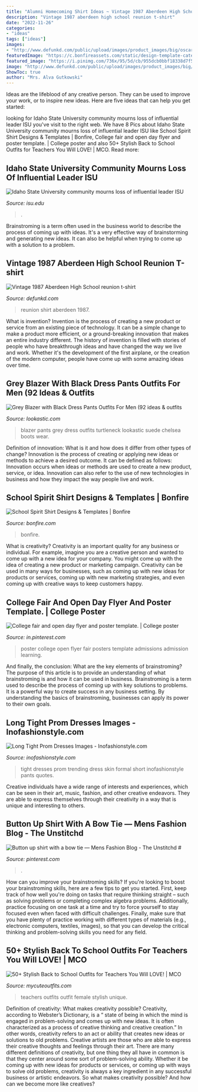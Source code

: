 ```yaml
---
title: "Alumni Homecoming Shirt Ideas ~ Vintage 1987 Aberdeen High School Reunion T-shirt"
description: "Vintage 1987 aberdeen high school reunion t-shirt"
date: "2022-11-26"
categories:
- "ideas"
tags: ["ideas"]
images:
- "http://www.defunkd.com/public/upload/images/product_images/big/oscar_13031334675086.JPG"
featuredImage: "https://c.bonfireassets.com/static/design-template-category/b7505a2e-a8ea-4707-9bf7-b9ee6087e71e/design-template/dce0daed-b164-4a2d-8191-8c9501a1576d/9cdf02fb9ac04c7db1f0125aa73a44f5/senior-pride-school-spirit.jpeg"
featured_image: "https://i.pinimg.com/736x/95/5d/cb/955dcb0bbf18338d7f546d71c22e959b.jpg"
image: "http://www.defunkd.com/public/upload/images/product_images/big/oscar_13031334675086.JPG"
ShowToc: true
author: "Mrs. Alva Gutkowski"
---
```



Ideas are the lifeblood of any creative person. They can be used to improve your work, or to inspire new ideas. Here are five ideas that can help you get started: 

	

		
looking for Idaho State University community mourns loss of influential leader ISU you've visit to the right web. We have 8 Pics about Idaho State University community mourns loss of influential leader ISU like School Spirit Shirt Designs &amp; Templates | Bonfire, College fair and open day flyer and poster template. | College poster and also 50+ Stylish Back to School Outfits for Teachers You Will LOVE! | MCO. Read more:
		
    
## Idaho State University Community Mourns Loss Of Influential Leader ISU

<img loading=lazy src="https://isu.edu/media/publications/headlines/october-2019/190927-red-hill-I-placement-21.jpg" onerror="this.onerror=null;this.src='https://tse4.mm.bing.net/th?id=OIP.8i9dS8aBRkgcSClrYZu5mwAAAA&amp;pid=15.1';" alt="Idaho State University community mourns loss of influential leader ISU">

_Source: isu.edu_

>. 

	

Brainstroming is a term often used in the business world to describe the process of coming up with ideas. It's a very effective way of brainstorming and generating new ideas. It can also be helpful when trying to come up with a solution to a problem.

    
## Vintage 1987 Aberdeen High School Reunion T-shirt

<img loading=lazy src="http://www.defunkd.com/public/upload/images/product_images/big/oscar_13031334675086.JPG" onerror="this.onerror=null;this.src='https://tse1.mm.bing.net/th?id=OIP.3HubHBqw_dO5T9GZGEuILAHaFj&amp;pid=15.1';" alt="Vintage 1987 Aberdeen High School reunion t-shirt">

_Source: defunkd.com_

>reunion shirt aberdeen 1987. 

	

What is invention?
Invention is the process of creating a new product or service from an existing piece of technology. It can be a simple change to make a product more efficient, or a ground-breaking innovation that makes an entire industry different. 
The history of invention is filled with stories of people who have breakthrough ideas and have changed the way we live and work. Whether it's the development of the first airplane, or the creation of the modern computer, people have come up with some amazing ideas over time.

    
## Grey Blazer With Black Dress Pants Outfits For Men (92 Ideas &amp; Outfits

<img loading=lazy src="https://cdn.lookastic.com/looks/grey-blazer-black-turtleneck-black-dress-pants-large-58763.jpg" onerror="this.onerror=null;this.src='https://tse3.mm.bing.net/th?id=OIP.DNv4GK8UmOuwoO2aX8i47gAAAA&amp;pid=15.1';" alt="Grey Blazer with Black Dress Pants Outfits For Men (92 ideas &amp; outfits">

_Source: lookastic.com_

>blazer pants grey dress outfits turtleneck lookastic suede chelsea boots wear. 

	

Definition of innovation: What is it and how does it differ from other types of change?
Innovation is the process of creating or applying new ideas or methods to achieve a desired outcome. It can be defined as follows: 
Innovation occurs when ideas or methods are used to create a new product, service, or idea. Innovation can also refer to the use of new technologies in business and how they impact the way people live and work.

    
## School Spirit Shirt Designs &amp; Templates | Bonfire

<img loading=lazy src="https://c.bonfireassets.com/static/design-template-category/b7505a2e-a8ea-4707-9bf7-b9ee6087e71e/design-template/dce0daed-b164-4a2d-8191-8c9501a1576d/9cdf02fb9ac04c7db1f0125aa73a44f5/senior-pride-school-spirit.jpeg" onerror="this.onerror=null;this.src='https://tse4.mm.bing.net/th?id=OIP.ILSDdJ3KFWKdxLIszHIRJwHaHa&amp;pid=15.1';" alt="School Spirit Shirt Designs &amp; Templates | Bonfire">

_Source: bonfire.com_

>bonfire. 

	

What is creativity?
Creativity is an important quality for any business or individual. For example, imagine you are a creative person and wanted to come up with a new idea for your company. You might come up with the idea of creating a new product or marketing campaign. Creativity can be used in many ways for businesses, such as coming up with new ideas for products or services, coming up with new marketing strategies, and even coming up with creative ways to keep customers happy.

    
## College Fair And Open Day Flyer And Poster Template. | College Poster

<img loading=lazy src="https://i.pinimg.com/736x/95/5d/cb/955dcb0bbf18338d7f546d71c22e959b.jpg" onerror="this.onerror=null;this.src='https://tse4.mm.bing.net/th?id=OIP.nasKXjlEJzxAoo5DvoJXFQHaJl&amp;pid=15.1';" alt="College fair and open day flyer and poster template. | College poster">

_Source: in.pinterest.com_

>poster college open flyer fair posters template admissions admission learning. 

	

And finally, the conclusion: What are the key elements of brainstroming?
The purpose of this article is to provide an understanding of what brainstroming is and how it can be used in business. Brainstroming is a term used to describe the process of coming up with key solutions to problems. It is a powerful way to create success in any business setting. By understanding the basics of brainstroming, businesses can apply its power to their own goals.

    
## Long Tight Prom Dresses Images - Inofashionstyle.com

<img loading=lazy src="https://www.inofashionstyle.com/wp-content/uploads/long-tight-prom-dresses-images.jpg" onerror="this.onerror=null;this.src='https://tse3.mm.bing.net/th?id=OIP.vMvyvhDLnqHVlJZRhy6XRQHaMQ&amp;pid=15.1';" alt="Long Tight Prom Dresses Images - Inofashionstyle.com">

_Source: inofashionstyle.com_

>tight dresses prom trending dress skin formal short inofashionstyle pants quotes. 

	

Creative individuals have a wide range of interests and experiences, which can be seen in their art, music, fashion, and other creative endeavors. They are able to express themselves through their creativity in a way that is unique and interesting to others.

    
## Button Up Shirt With A Bow Tie — Mens Fashion Blog - The Unstitchd #

<img loading=lazy src="https://i.pinimg.com/474x/85/bd/00/85bd000a62a0a110a1ea0a30f77b2ae7.jpg" onerror="this.onerror=null;this.src='https://tse4.mm.bing.net/th?id=OIP.grmW-MUjgv85NHc9J1piPgAAAA&amp;pid=15.1';" alt="Button up shirt with a bow tie — Mens Fashion Blog - The Unstitchd #">

_Source: pinterest.com_

>. 

	

How can you improve your brainstroming skills?
If you're looking to boost your brainstroming skills, here are a few tips to get you started. First, keep track of how well you're doing on tasks that require thinking straight – such as solving problems or completing complex algebra problems. Additionally, practice focusing on one task at a time and try to force yourself to stay focused even when faced with difficult challenges. Finally, make sure that you have plenty of practice working with different types of materials (e.g., electronic computers, textiles, images), so that you can develop the critical thinking and problem-solving skills you need for any field.

    
## 50+ Stylish Back To School Outfits For Teachers You Will LOVE! | MCO

<img loading=lazy src="https://mycuteoutfits.com/wp-content/uploads/2017/07/1c3d9ade740e2ac9adbab6379f33b507.jpg" onerror="this.onerror=null;this.src='https://tse2.mm.bing.net/th?id=OIP.-vyj6xifTt59Pj85fBnmEgHaLH&amp;pid=15.1';" alt="50+ Stylish Back to School Outfits for Teachers You Will LOVE! | MCO">

_Source: mycuteoutfits.com_

>teachers outfits outfit female stylish unique. 

	

Definition of creativity: What makes creativity possible?
Creativity, according to Webster’s Dictionary, is a “ state of being in which the mind is engaged in problem-solving and comes up with new ideas. It is often characterized as a process of creative thinking and creative creation.” In other words, creativity refers to an act or ability that creates new ideas or solutions to old problems. Creative artists are those who are able to express their creative thoughts and feelings through their art.
There are many different definitions of creativity, but one thing they all have in common is that they center around some sort of problem-solving ability. Whether it be coming up with new ideas for products or services, or coming up with ways to solve old problems, creativity is always a key ingredient in any successful business or artistic endeavors. So what makes creativity possible? And how can we become more like creatives?

